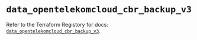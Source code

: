 # `data_opentelekomcloud_cbr_backup_v3`

Refer to the Terraform Registory for docs: [`data_opentelekomcloud_cbr_backup_v3`](https://www.terraform.io/docs/providers/opentelekomcloud/d/cbr_backup_v3).
